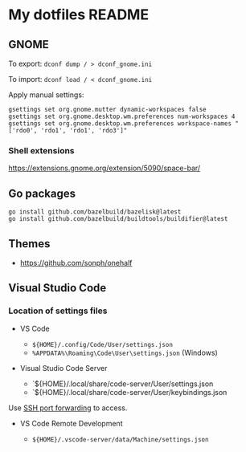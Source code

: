 # My dotfiles README

## GNOME

To export: `dconf dump / > dconf_gnome.ini`

To import: `dconf load / < dconf_gnome.ini`

Apply manual settings:

```
gsettings set org.gnome.mutter dynamic-workspaces false
gsettings set org.gnome.desktop.wm.preferences num-workspaces 4
gsettings set org.gnome.desktop.wm.preferences workspace-names "['rdo0', 'rdo1', 'rdo1', 'rdo3']"
```

### Shell extensions

https://extensions.gnome.org/extension/5090/space-bar/

## Go packages

```
go install github.com/bazelbuild/bazelisk@latest
go install github.com/bazelbuild/buildtools/buildifier@latest
```

## Themes

-   https://github.com/sonph/onehalf

## Visual Studio Code

### Location of settings files

-   VS Code

    -   `${HOME}/.config/Code/User/settings.json`
    -   `%APPDATA%\Roaming\Code\User\settings.json` (Windows)

-   Visual Studio Code Server

    -   `${HOME}/.local/share/code-server/User/settings.json
    -   `${HOME}/.local/share/code-server/User/keybindings.json

Use
[SSH port forwarding](https://github.com/coder/code-server/blob/main/docs/guide.md)
to access.

-   VS Code Remote Development

    -   `${HOME}/.vscode-server/data/Machine/settings.json`
